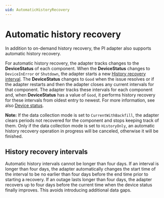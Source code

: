 ```yaml
---
uid: AutomaticHistoryRecovery
---
```


# Automatic history recovery

In addition to on-demand history recovery, the PI adapter also supports automatic history recovery.

For automatic history recovery, the adapter tracks changes to the **DeviceStatus** of each component. When the **DeviceStatus** changes to `DeviceInError` or `Shutdown`, the adapter starts a new [History recovery interval](#history-recovery-intervals). The **DeviceStatus** changes to `Good` when the issue resolves or if the adapter restarts and then the adapter closes any current intervals for that component. The adapter tracks these intervals for each component and, when **DeviceStatus** has a value of `Good`, it performs history recovery for these intervals from oldest entry to newest. For more information, see also [Device status](xref:DeviceStatus).

**Note:** If the data collection mode is set to `CurrentWithBackfill`, the adapter clears periods not recovered for the component and stops keeping track of them. Only if the data collection mode is set to `HistoryOnly`, an automatic history recovery operation in progress will be canceled, otherwise it will be finished.

## History recovery intervals

Automatic history intervals cannot be longer than four days. If an interval is longer than four days, the adapter automatically changes the start time of the interval to be no earlier than four days before the end time prior to starting a recovery. If an outage lasts longer than four days, the adapter recovers up to four days before the current time when the device status finally improves. This avoids introducing additional data gaps.
